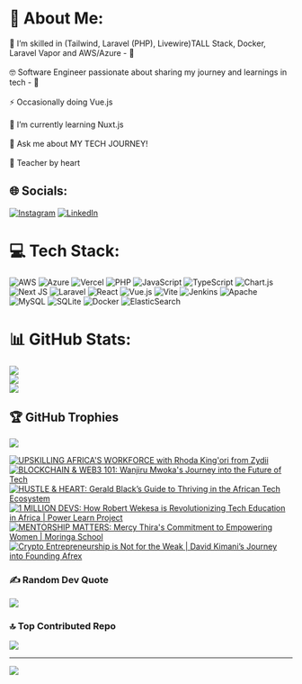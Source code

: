 # 💫 About Me:
🔭 I’m skilled in (Tailwind, Laravel (PHP), Livewire)TALL Stack, Docker, Laravel Vapor and AWS/Azure - 👀<br><br>🤓 Software Engineer passionate about sharing my journey and learnings in tech - 👀<br><br>⚡ Occasionally doing Vue.js<br><br>🌱 I’m currently learning Nuxt.js<br><br>💬 Ask me about MY TECH JOURNEY!<br><br>🤝 Teacher by heart


## 🌐 Socials:
[![Instagram](https://img.shields.io/badge/Instagram-%23E4405F.svg?logo=Instagram&logoColor=white)](https://instagram.com/https://www.instagram.com/_ken_calvins_o/) [![LinkedIn](https://img.shields.io/badge/LinkedIn-%230077B5.svg?logo=linkedin&logoColor=white)](https://linkedin.com/in/https://www.linkedin.com/in/kennedy-calvins-104011155/) 

# 💻 Tech Stack:
![AWS](https://img.shields.io/badge/AWS-%23FF9900.svg?style=for-the-badge&logo=amazon-aws&logoColor=white) ![Azure](https://img.shields.io/badge/azure-%230072C6.svg?style=for-the-badge&logo=microsoftazure&logoColor=white) ![Vercel](https://img.shields.io/badge/vercel-%23000000.svg?style=for-the-badge&logo=vercel&logoColor=white) ![PHP](https://img.shields.io/badge/php-%23777BB4.svg?style=for-the-badge&logo=php&logoColor=white) ![JavaScript](https://img.shields.io/badge/javascript-%23323330.svg?style=for-the-badge&logo=javascript&logoColor=%23F7DF1E) ![TypeScript](https://img.shields.io/badge/typescript-%23007ACC.svg?style=for-the-badge&logo=typescript&logoColor=white) ![Chart.js](https://img.shields.io/badge/chart.js-F5788D.svg?style=for-the-badge&logo=chart.js&logoColor=white) ![Next JS](https://img.shields.io/badge/Next-black?style=for-the-badge&logo=next.js&logoColor=white) ![Laravel](https://img.shields.io/badge/laravel-%23FF2D20.svg?style=for-the-badge&logo=laravel&logoColor=white) ![React](https://img.shields.io/badge/react-%2320232a.svg?style=for-the-badge&logo=react&logoColor=%2361DAFB) ![Vue.js](https://img.shields.io/badge/vue.js-%2335495e.svg?style=for-the-badge&logo=vuedotjs&logoColor=%234FC08D) ![Vite](https://img.shields.io/badge/vite-%23646CFF.svg?style=for-the-badge&logo=vite&logoColor=white) ![Jenkins](https://img.shields.io/badge/jenkins-%232C5263.svg?style=for-the-badge&logo=jenkins&logoColor=white) ![Apache](https://img.shields.io/badge/apache-%23D42029.svg?style=for-the-badge&logo=apache&logoColor=white) ![MySQL](https://img.shields.io/badge/mysql-%2300000f.svg?style=for-the-badge&logo=mysql&logoColor=white) ![SQLite](https://img.shields.io/badge/sqlite-%2307405e.svg?style=for-the-badge&logo=sqlite&logoColor=white) ![Docker](https://img.shields.io/badge/docker-%230db7ed.svg?style=for-the-badge&logo=docker&logoColor=white) ![ElasticSearch](https://img.shields.io/badge/-ElasticSearch-005571?style=for-the-badge&logo=elasticsearch)
# 📊 GitHub Stats:
![](https://github-readme-stats.vercel.app/api?username=ken-calvins-o&theme=blue-green&hide_border=false&include_all_commits=false&count_private=false)<br/>
![](https://github-readme-streak-stats.herokuapp.com/?user=ken-calvins-o&theme=blue-green&hide_border=false)<br/>
![](https://github-readme-stats.vercel.app/api/top-langs/?username=ken-calvins-o&theme=blue-green&hide_border=false&include_all_commits=false&count_private=false&layout=compact)

## 🏆 GitHub Trophies
![](https://github-profile-trophy.vercel.app/?username=ken-calvins-o&theme=radical&no-frame=false&no-bg=true&margin-w=4)

<!-- BEGIN YOUTUBE-CARDS -->
[![UPSKILLING AFRICA'S WORKFORCE with Rhoda King'ori from Zydii](https://ytcards.demolab.com/?id=Hm8NNiFudmM&title=UPSKILLING+AFRICA%27S+WORKFORCE+with+Rhoda+King%27ori+from+Zydii&lang=en&timestamp=1710316887&background_color=%230d1117&title_color=%23ffffff&stats_color=%23dedede&max_title_lines=1&width=250&border_radius=5 "UPSKILLING AFRICA'S WORKFORCE with Rhoda King'ori from Zydii")](https://www.youtube.com/watch?v=Hm8NNiFudmM)
[![BLOCKCHAIN & WEB3 101: Wanjiru Mwoka's Journey into the Future of Tech](https://ytcards.demolab.com/?id=5IbTHHVCxAY&title=BLOCKCHAIN+%26+WEB3+101%3A+Wanjiru+Mwoka%27s+Journey+into+the+Future+of+Tech&lang=en&timestamp=1709712003&background_color=%230d1117&title_color=%23ffffff&stats_color=%23dedede&max_title_lines=1&width=250&border_radius=5 "BLOCKCHAIN & WEB3 101: Wanjiru Mwoka's Journey into the Future of Tech")](https://www.youtube.com/watch?v=5IbTHHVCxAY)
[![HUSTLE & HEART: Gerald Black’s Guide to Thriving in the African Tech Ecosystem](https://ytcards.demolab.com/?id=_rY38URmMlo&title=HUSTLE+%26+HEART%3A+Gerald+Black%E2%80%99s+Guide+to+Thriving+in+the+African+Tech+Ecosystem&lang=en&timestamp=1708502461&background_color=%230d1117&title_color=%23ffffff&stats_color=%23dedede&max_title_lines=1&width=250&border_radius=5 "HUSTLE & HEART: Gerald Black’s Guide to Thriving in the African Tech Ecosystem")](https://www.youtube.com/watch?v=_rY38URmMlo)
[![1 MILLION DEVS: How Robert Wekesa is Revolutionizing Tech Education in Africa | Power Learn Project](https://ytcards.demolab.com/?id=GhgMIU4yWAM&title=1+MILLION+DEVS%3A+How+Robert+Wekesa+is+Revolutionizing+Tech+Education+in+Africa+%7C+Power+Learn+Project&lang=en&timestamp=1707897607&background_color=%230d1117&title_color=%23ffffff&stats_color=%23dedede&max_title_lines=1&width=250&border_radius=5 "1 MILLION DEVS: How Robert Wekesa is Revolutionizing Tech Education in Africa | Power Learn Project")](https://www.youtube.com/watch?v=GhgMIU4yWAM)
[![MENTORSHIP MATTERS: Mercy Thira's Commitment to Empowering Women | Moringa School](https://ytcards.demolab.com/?id=nSbD0ltUXqg&title=MENTORSHIP+MATTERS%3A+Mercy+Thira%27s+Commitment+to+Empowering+Women+%7C+Moringa+School&lang=en&timestamp=1707292833&background_color=%230d1117&title_color=%23ffffff&stats_color=%23dedede&max_title_lines=1&width=250&border_radius=5 "MENTORSHIP MATTERS: Mercy Thira's Commitment to Empowering Women | Moringa School")](https://www.youtube.com/watch?v=nSbD0ltUXqg)
[![Crypto Entrepreneurship is Not for the Weak | David Kimani’s Journey into Founding Afrex](https://ytcards.demolab.com/?id=TjknhdiIjw0&title=Crypto+Entrepreneurship+is+Not+for+the+Weak+%7C+David+Kimani%E2%80%99s+Journey+into+Founding+Afrex&lang=en&timestamp=1706688026&background_color=%230d1117&title_color=%23ffffff&stats_color=%23dedede&max_title_lines=1&width=250&border_radius=5 "Crypto Entrepreneurship is Not for the Weak | David Kimani’s Journey into Founding Afrex")](https://www.youtube.com/watch?v=TjknhdiIjw0)
<!-- END YOUTUBE-CARDS -->

### ✍️ Random Dev Quote
![](https://quotes-github-readme.vercel.app/api?type=horizontal&theme=radical)

### 🔝 Top Contributed Repo
![](https://github-contributor-stats.vercel.app/api?username=ken-calvins-o&limit=5&theme=dark&combine_all_yearly_contributions=true)

---
[![](https://visitcount.itsvg.in/api?id=ken-calvins-o&icon=0&color=0)](https://visitcount.itsvg.in)

<!-- Proudly created with GPRM ( https://gprm.itsvg.in ) -->
